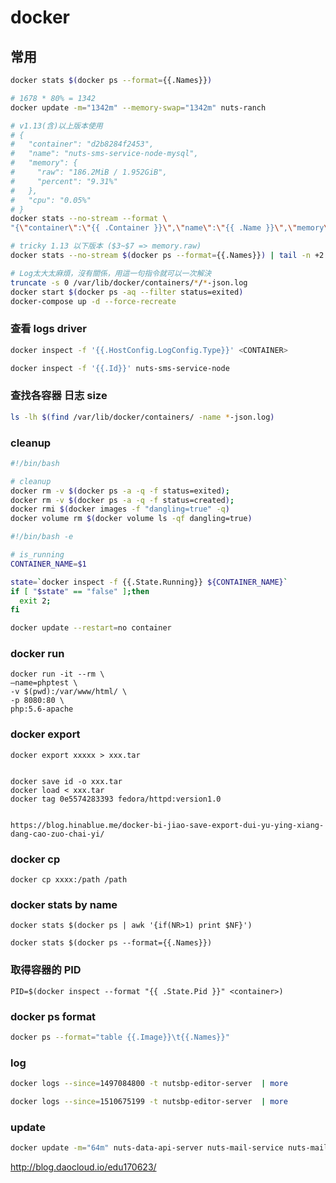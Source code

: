 # docker

## 常用

```sh
docker stats $(docker ps --format={{.Names}})

# 1678 * 80% = 1342
docker update -m="1342m" --memory-swap="1342m" nuts-ranch

# v1.13(含)以上版本使用
# {
#   "container": "d2b8284f2453",
#   "name": "nuts-sms-service-node-mysql",
#   "memory": {
#     "raw": "186.2MiB / 1.952GiB",
#     "percent": "9.31%"
#   },
#   "cpu": "0.05%"
# }
docker stats --no-stream --format \
"{\"container\":\"{{ .Container }}\",\"name\":\"{{ .Name }}\",\"memory\":{\"raw\":\"{{ .MemUsage }}\",\"percent\":\"{{ .MemPerc }}\"},\"cpu\":\"{{ .CPUPerc }}\",\"timestamp\":$(date +%s)}"

# tricky 1.13 以下版本 ($3~$7 => memory.raw)
docker stats --no-stream $(docker ps --format={{.Names}}) | tail -n +2 | awk '{printf("{\"container\":\"\",\"name\":\"%s\",\"memory\":{\"raw\":\"%s %s %s %s %s\",\"percent\":\"%s\"},\"cpu\":\"%s\"}\n", $1, $3, $4, $5, $6, $7, $8, $2)}'

# Log太大太麻煩，沒有關係，用這一句指令就可以一次解決
truncate -s 0 /var/lib/docker/containers/*/*-json.log
docker start $(docker ps -aq --filter status=exited)
docker-compose up -d --force-recreate
```

### 查看 logs driver
```sh
docker inspect -f '{{.HostConfig.LogConfig.Type}}' <CONTAINER>

docker inspect -f '{{.Id}}' nuts-sms-service-node
```

### 查找各容器 日志 size
```sh
ls -lh $(find /var/lib/docker/containers/ -name *-json.log)
```

### cleanup
```sh
#!/bin/bash

# cleanup
docker rm -v $(docker ps -a -q -f status=exited);
docker rm -v $(docker ps -a -q -f status=created);
docker rmi $(docker images -f "dangling=true" -q)
docker volume rm $(docker volume ls -qf dangling=true)
```

```sh
#!/bin/bash -e

# is_running
CONTAINER_NAME=$1

state=`docker inspect -f {{.State.Running}} ${CONTAINER_NAME}`
if [ "$state" == "false" ];then
  exit 2;
fi
```

```sh
docker update --restart=no container
```

### docker run

```
docker run -it --rm \
—name=phptest \
-v $(pwd):/var/www/html/ \
-p 8080:80 \
php:5.6-apache
```

### docker export

```
docker export xxxxx > xxx.tar


docker save id -o xxx.tar
docker load < xxx.tar
docker tag 0e5574283393 fedora/httpd:version1.0


https://blog.hinablue.me/docker-bi-jiao-save-export-dui-yu-ying-xiang-dang-cao-zuo-chai-yi/
```

### docker cp

```
docker cp xxxx:/path /path
```

### docker stats by name

```
docker stats $(docker ps | awk '{if(NR>1) print $NF}')

docker stats $(docker ps --format={{.Names}})
```

### 取得容器的 PID

```
PID=$(docker inspect --format "{{ .State.Pid }}" <container>)
```

### docker ps format

```sh
docker ps --format="table {{.Image}}\t{{.Names}}"
```

### log

```sh
docker logs --since=1497084800 -t nutsbp-editor-server  | more

docker logs --since=1510675199 -t nutsbp-editor-server  | more
```

### update

```sh
docker update -m="64m" nuts-data-api-server nuts-mail-service nuts-mail-service.queue nutsbp-ppt-service
```

<http://blog.daocloud.io/edu170623/>

[1]: http://www.itread01.com/articles/1487291919.html
[2]: https://philipzheng.gitbooks.io/docker_practice/content/container/enter.html
